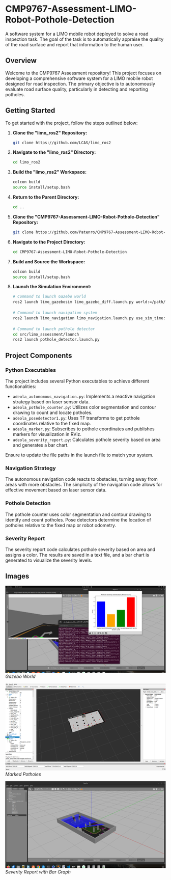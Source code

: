# CMP9767-Assessment-LIMO-Robot-Pothole-Detection

A software system for a LIMO mobile robot deployed to solve a road inspection task. The goal of the task is to automatically appraise the quality of the road surface and report that information to the human user.

## Overview

Welcome to the CMP9767 Assessment repository! This project focuses on developing a comprehensive software system for a LIMO mobile robot designed for road inspection. The primary objective is to autonomously evaluate road surface quality, particularly in detecting and reporting potholes.

## Getting Started

To get started with the project, follow the steps outlined below:

1. **Clone the "limo_ros2" Repository:**
    ```bash
    git clone https://github.com/LCAS/limo_ros2
    ```

2. **Navigate to the "limo_ros2" Directory:**
    ```bash
    cd limo_ros2
    ```

3. **Build the "limo_ros2" Workspace:**
    ```bash
    colcon build
    source install/setup.bash
    ```

4. **Return to the Parent Directory:**
    ```bash
    cd ..
    ```

5. **Clone the "CMP9767-Assessment-LIMO-Robot-Pothole-Detection" Repository:**
    ```bash
    git clone https://github.com/Patenro/CMP9767-Assessment-LIMO-Robot-Pothole-Detection-.git
    ```

6. **Navigate to the Project Directory:**
    ```bash
    cd CMP9767-Assessment-LIMO-Robot-Pothole-Detection
    ```

7. **Build and Source the Workspace:**
    ```bash
    colcon build
    source install/setup.bash
    ```

8. **Launch the Simulation Environment:**
    ```bash
    # Command to launch Gazebo world
    ros2 launch limo_gazebosim limo_gazebo_diff.launch.py world:=/path/to/your/world/file.world
    
    # Command to launch navigation system
    ros2 launch limo_navigation limo_navigation.launch.py use_sim_time:=true map:=/path/to/your/map.yaml
    
    # Command to launch pothole detector
    cd src/limo_assessment/launch
    ros2 launch pothole_detector.launch.py
   
    ```
## Project Components

### Python Executables

The project includes several Python executables to achieve different functionalities:

- `adeola_autonomous_navigation.py`: Implements a reactive navigation strategy based on laser sensor data.
- `adeola_pothole_counter.py`: Utilizes color segmentation and contour drawing to count and locate potholes.
- `adeola_posedetector1.py`: Uses TF transforms to get pothole coordinates relative to the fixed map.
- `adeola_marker.py`: Subscribes to pothole coordinates and publishes markers for visualization in RViz.
- `adeola_severity_report.py`: Calculates pothole severity based on area and generates a bar chart.

Ensure to update the file paths in the launch file to match your system.

### Navigation Strategy

The autonomous navigation code reacts to obstacles, turning away from areas with more obstacles. The simplicity of the navigation code allows for effective movement based on laser sensor data.

### Pothole Detection

The pothole counter uses color segmentation and contour drawing to identify and count potholes. Pose detectors determine the location of potholes relative to the fixed map or robot odometry.

### Severity Report

The severity report code calculates pothole severity based on area and assigns a color. The results are saved in a text file, and a bar chart is generated to visualize the severity levels.

## Images

![Gazebo World](src/limo_assessment/resource/Display1.png "Gazebo World")
*Gazebo World*

![Marked Potholes](src/limo_assessment/resource/Display2.png "Marked Potholes")
*Marked Potholes*

![Severity Report with Bar Graph](src/limo_assessment/resource/Display3.png "Severity Report with Bar Graph")
*Severity Report with Bar Graph*

